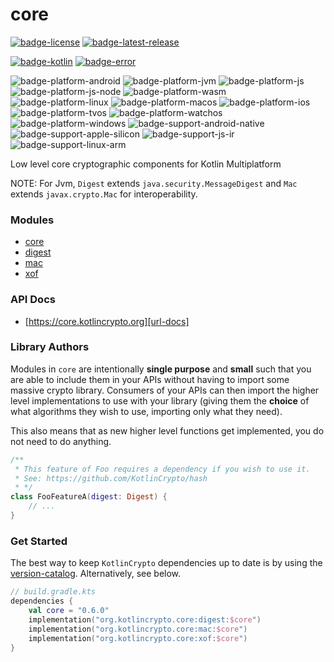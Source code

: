 # core
[![badge-license]][url-license]
[![badge-latest-release]][url-latest-release]

[![badge-kotlin]][url-kotlin]
[![badge-error]][url-error]

![badge-platform-android]
![badge-platform-jvm]
![badge-platform-js]
![badge-platform-js-node]
![badge-platform-wasm]
![badge-platform-linux]
![badge-platform-macos]
![badge-platform-ios]
![badge-platform-tvos]
![badge-platform-watchos]
![badge-platform-windows]
![badge-support-android-native]
![badge-support-apple-silicon]
![badge-support-js-ir]
![badge-support-linux-arm]

Low level core cryptographic components for Kotlin Multiplatform

NOTE: For Jvm, `Digest` extends `java.security.MessageDigest` and `Mac` extends `javax.crypto.Mac` 
for interoperability.

### Modules

 - [core](library/core/README.md)
 - [digest](library/digest/README.md)
 - [mac](library/mac/README.md)
 - [xof](library/xof/README.md)

### API Docs

 - [https://core.kotlincrypto.org][url-docs]

### Library Authors

Modules in `core` are intentionally **single purpose** and **small** such that you 
are able to include them in your APIs without having to import some massive crypto 
library. Consumers of your APIs can then import the higher level implementations 
to use with your library (giving them the **choice** of what algorithms they wish 
to use, importing only what they need).

This also means that as new higher level functions get implemented, you do not need 
to do anything.

```kotlin
/**
 * This feature of Foo requires a dependency if you wish to use it.
 * See: https://github.com/KotlinCrypto/hash
 * */
class FooFeatureA(digest: Digest) {
    // ...
}
```

### Get Started

The best way to keep `KotlinCrypto` dependencies up to date is by using the 
[version-catalog][url-version-catalog]. Alternatively, see below.

<!-- TAG_VERSION -->

```kotlin
// build.gradle.kts
dependencies {
    val core = "0.6.0"
    implementation("org.kotlincrypto.core:digest:$core")
    implementation("org.kotlincrypto.core:mac:$core")
    implementation("org.kotlincrypto.core:xof:$core")
}
```

<!-- TAG_VERSION -->
[badge-latest-release]: https://img.shields.io/badge/latest--release-0.6.0-blue.svg?style=flat
[badge-license]: https://img.shields.io/badge/license-Apache%20License%202.0-blue.svg?style=flat

<!-- TAG_DEPENDENCIES -->
[badge-kotlin]: https://img.shields.io/badge/kotlin-1.9.24-blue.svg?logo=kotlin
[badge-error]: https://img.shields.io/badge/kotlincrypto.error-0.2.0-blue.svg

<!-- TAG_PLATFORMS -->
[badge-platform-android]: http://img.shields.io/badge/-android-6EDB8D.svg?style=flat
[badge-platform-jvm]: http://img.shields.io/badge/-jvm-DB413D.svg?style=flat
[badge-platform-js]: http://img.shields.io/badge/-js-F8DB5D.svg?style=flat
[badge-platform-js-node]: https://img.shields.io/badge/-nodejs-68a063.svg?style=flat
[badge-platform-linux]: http://img.shields.io/badge/-linux-2D3F6C.svg?style=flat
[badge-platform-macos]: http://img.shields.io/badge/-macos-111111.svg?style=flat
[badge-platform-ios]: http://img.shields.io/badge/-ios-CDCDCD.svg?style=flat
[badge-platform-tvos]: http://img.shields.io/badge/-tvos-808080.svg?style=flat
[badge-platform-watchos]: http://img.shields.io/badge/-watchos-C0C0C0.svg?style=flat
[badge-platform-wasm]: https://img.shields.io/badge/-wasm-624FE8.svg?style=flat
[badge-platform-windows]: http://img.shields.io/badge/-windows-4D76CD.svg?style=flat
[badge-support-android-native]: http://img.shields.io/badge/support-[AndroidNative]-6EDB8D.svg?style=flat
[badge-support-apple-silicon]: http://img.shields.io/badge/support-[AppleSilicon]-43BBFF.svg?style=flat
[badge-support-js-ir]: https://img.shields.io/badge/support-[js--IR]-AAC4E0.svg?style=flat
[badge-support-linux-arm]: http://img.shields.io/badge/support-[LinuxArm]-2D3F6C.svg?style=flat
[badge-support-linux-mips]: http://img.shields.io/badge/support-[LinuxMIPS]-2D3F6C.svg?style=flat

[url-latest-release]: https://github.com/KotlinCrypto/core/releases/latest
[url-license]: https://www.apache.org/licenses/LICENSE-2.0.txt
[url-kotlin]: https://kotlinlang.org
[url-error]: https://github.com/KotlinCrypto/error
[url-version-catalog]: https://github.com/KotlinCrypto/version-catalog
[url-docs]: https://core.kotlincrypto.org
